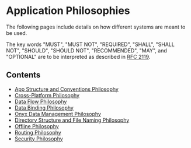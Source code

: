 # Application Philosophies
The following pages include details on how different systems are meant to be used.

The key words "MUST", "MUST NOT", "REQUIRED", "SHALL", "SHALL NOT", "SHOULD", "SHOULD NOT", "RECOMMENDED", "MAY", and
"OPTIONAL" are to be interpreted as described in [RFC 2119](https://datatracker.ietf.org/doc/html/rfc2119).

## Contents
* [App Structure and Conventions Philosophy](/contributingGuides/philosophies/APP-STRUCTURE-AND-CONVENTIONS.md)
* [Cross-Platform Philosophy](/contributingGuides/philosophies/CROSS-PLATFORM.md)
* [Data Flow Philosophy](/contributingGuides/philosophies/DATA-FLOW.md)
* [Data Binding Philosophy](/contributingGuides/philosophies/DATA-BINDING.md)
* [Onyx Data Management Philosophy](/contributingGuides/philosophies/ONYX-DATA-MANAGEMENT.md)
* [Directory Structure and File Naming Philosophy](/contributingGuides/philosophies/DIRECTORIES.md)
* [Offline Philosophy](/contributingGuides/philosophies/OFFLINE.md)
* [Routing Philosophy](/contributingGuides/philosophies/ROUTING.md)
* [Security Philosophy](/contributingGuides/philosophies/SECURITY.md)
